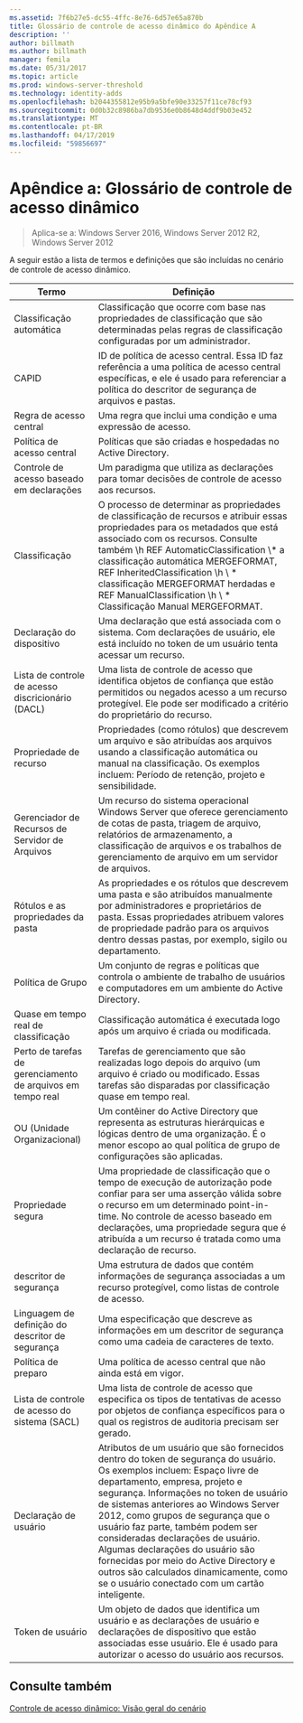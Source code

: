 ```yaml
---
ms.assetid: 7f6b27e5-dc55-4ffc-8e76-6d57e65a870b
title: Glossário de controle de acesso dinâmico do Apêndice A
description: ''
author: billmath
ms.author: billmath
manager: femila
ms.date: 05/31/2017
ms.topic: article
ms.prod: windows-server-threshold
ms.technology: identity-adds
ms.openlocfilehash: b2044355812e95b9a5bfe90e33257f11ce78cf93
ms.sourcegitcommit: 0d0b32c8986ba7db9536e0b8648d4ddf9b03e452
ms.translationtype: MT
ms.contentlocale: pt-BR
ms.lasthandoff: 04/17/2019
ms.locfileid: "59856697"
---
```

# <a name="appendix-a-dynamic-access-control-glossary"></a>Apêndice a: Glossário de controle de acesso dinâmico

>Aplica-se a: Windows Server 2016, Windows Server 2012 R2, Windows Server 2012

A seguir estão a lista de termos e definições que são incluídas no cenário de controle de acesso dinâmico.  
  
|Termo|Definição|  
|--------|--------------|  
|Classificação automática|Classificação que ocorre com base nas propriedades de classificação que são determinadas pelas regras de classificação configuradas por um administrador.|  
|CAPID|ID de política de acesso central. Essa ID faz referência a uma política de acesso central específicas, e ele é usado para referenciar a política do descritor de segurança de arquivos e pastas.|  
|Regra de acesso central|Uma regra que inclui uma condição e uma expressão de acesso.|  
|Política de acesso central|Políticas que são criadas e hospedadas no Active Directory.|  
|Controle de acesso baseado em declarações|Um paradigma que utiliza as declarações para tomar decisões de controle de acesso aos recursos.|  
|Classificação|O processo de determinar as propriedades de classificação de recursos e atribuir essas propriedades para os metadados que está associado com os recursos. Consulte também \h REF AutomaticClassification \\* a classificação automática MERGEFORMAT, REF InheritedClassification \h \\ \* classificação MERGEFORMAT herdadas e REF ManualClassification \h \\ \* Classificação Manual MERGEFORMAT.|  
|Declaração do dispositivo|Uma declaração que está associada com o sistema.  Com declarações de usuário, ele está incluído no token de um usuário tenta acessar um recurso.|  
|Lista de controle de acesso discricionário (DACL)|Uma lista de controle de acesso que identifica objetos de confiança que estão permitidos ou negados acesso a um recurso protegível. Ele pode ser modificado a critério do proprietário do recurso.|  
|Propriedade de recurso|Propriedades (como rótulos) que descrevem um arquivo e são atribuídas aos arquivos usando a classificação automática ou manual na classificação. Os exemplos incluem: Período de retenção, projeto e sensibilidade.|  
|Gerenciador de Recursos de Servidor de Arquivos|Um recurso do sistema operacional Windows Server que oferece gerenciamento de cotas de pasta, triagem de arquivo, relatórios de armazenamento, a classificação de arquivos e os trabalhos de gerenciamento de arquivo em um servidor de arquivos.|  
|Rótulos e as propriedades da pasta|As propriedades e os rótulos que descrevem uma pasta e são atribuídos manualmente por administradores e proprietários de pasta. Essas propriedades atribuem valores de propriedade padrão para os arquivos dentro dessas pastas, por exemplo, sigilo ou departamento.|  
|Política de Grupo|Um conjunto de regras e políticas que controla o ambiente de trabalho de usuários e computadores em um ambiente do Active Directory.|  
|Quase em tempo real de classificação|Classificação automática é executada logo após um arquivo é criada ou modificada.|  
|Perto de tarefas de gerenciamento de arquivos em tempo real|Tarefas de gerenciamento que são realizadas logo depois do arquivo (um arquivo é criado ou modificado. Essas tarefas são disparadas por classificação quase em tempo real.|  
|OU (Unidade Organizacional)|Um contêiner do Active Directory que representa as estruturas hierárquicas e lógicas dentro de uma organização. É o menor escopo ao qual política de grupo de configurações são aplicadas.|  
|Propriedade segura|Uma propriedade de classificação que o tempo de execução de autorização pode confiar para ser uma asserção válida sobre o recurso em um determinado point-in-time. No controle de acesso baseado em declarações, uma propriedade segura que é atribuída a um recurso é tratada como uma declaração de recurso.|  
|descritor de segurança|Uma estrutura de dados que contém informações de segurança associadas a um recurso protegível, como listas de controle de acesso.|  
|Linguagem de definição do descritor de segurança|Uma especificação que descreve as informações em um descritor de segurança como uma cadeia de caracteres de texto.|  
|Política de preparo|Uma política de acesso central que não ainda está em vigor.|  
|Lista de controle de acesso do sistema (SACL)|Uma lista de controle de acesso que especifica os tipos de tentativas de acesso por objetos de confiança específicos para o qual os registros de auditoria precisam ser gerado.|  
|Declaração de usuário|Atributos de um usuário que são fornecidos dentro do token de segurança do usuário. Os exemplos incluem: Espaço livre de departamento, empresa, projeto e segurança.  Informações no token de usuário de sistemas anteriores ao Windows Server 2012, como grupos de segurança que o usuário faz parte, também podem ser consideradas declarações de usuário. Algumas declarações do usuário são fornecidas por meio do Active Directory e outros são calculados dinamicamente, como se o usuário conectado com um cartão inteligente.|  
|Token de usuário|Um objeto de dados que identifica um usuário e as declarações de usuário e declarações de dispositivo que estão associadas esse usuário. Ele é usado para autorizar o acesso do usuário aos recursos.|  
  
## <a name="see-also"></a>Consulte também  
[Controle de acesso dinâmico: Visão geral do cenário](Dynamic-Access-Control--Scenario-Overview.md)  
  


